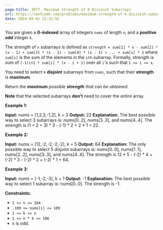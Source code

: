 ```yaml
---
page-title: 3077. Maximum Strength of K Disjoint Subarrays
url: https://leetcode.com/problems/maximum-strength-of-k-disjoint-subarrays/description/
date: 2024-04-01 22:21:52
---
```

You are given a **0-indexed** array of integers `nums` of length `n`, and a **positive** **odd** integer `k`.

The strength of `x` subarrays is defined as `strength = sum[1] * x - sum[2] * (x - 1) + sum[3] * (x - 2) - sum[4] * (x - 3) + ... + sum[x] * 1` where `sum[i]` is the sum of the elements in the `ith` subarray. Formally, strength is sum of `(-1)i+1 * sum[i] * (x - i + 1)` over all `i`'s such that `1 <= i <= x`.

You need to select `k` **disjoint** subarrays from `nums`, such that their **strength** is **maximum**.

Return *the **maximum** possible **strength** that can be obtained*.

**Note** that the selected subarrays **don't** need to cover the entire array.

**Example 1:**

**Input:** nums = \[1,2,3,-1,2\], k = 3
**Output:** 22
**Explanation:** The best possible way to select 3 subarrays is: nums\[0..2\], nums\[3..3\], and nums\[4..4\]. The strength is (1 + 2 + 3) \* 3 - (-1) \* 2 + 2 \* 1 = 22.

**Example 2:**

**Input:** nums = \[12,-2,-2,-2,-2\], k = 5
**Output:** 64
**Explanation:** The only possible way to select 5 disjoint subarrays is: nums\[0..0\], nums\[1..1\], nums\[2..2\], nums\[3..3\], and nums\[4..4\]. The strength is 12 \* 5 - (-2) \* 4 + (-2) \* 3 - (-2) \* 2 + (-2) \* 1 = 64.

**Example 3:**

**Input:** nums = \[-1,-2,-3\], k = 1
**Output:** -1
**Explanation:** The best possible way to select 1 subarray is: nums\[0..0\]. The strength is -1.

**Constraints:**

-   `1 <= n <= 104`
-   `-109 <= nums[i] <= 109`
-   `1 <= k <= n`
-   `1 <= n * k <= 106`
-   `k` is odd.